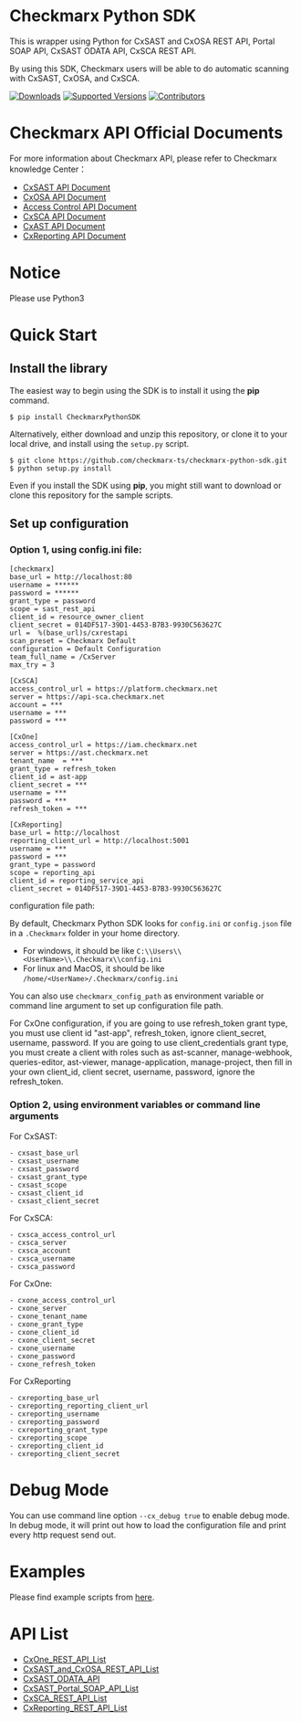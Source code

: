 # Checkmarx Python SDK

This is wrapper using Python for CxSAST and CxOSA REST API, Portal SOAP API, CxSAST ODATA API, CxSCA REST API. 

By using this SDK, Checkmarx users will be able to do automatic scanning with CxSAST, CxOSA, and CxSCA.

[![Downloads](https://static.pepy.tech/badge/CheckmarxPythonSDK/month)](https://static.pepy.tech/badge/CheckmarxPythonSDK/month)
[![Supported Versions](https://img.shields.io/pypi/pyversions/CheckmarxPythonSDK.svg)](https://pypi.org/project/CheckmarxPythonSDK)
[![Contributors](https://img.shields.io/github/contributors/checkmarx-ts/checkmarx-python-sdk.svg)](https://github.com/checkmarx-ts/checkmarx-python-sdk/graphs/contributors)

# Checkmarx API Official Documents

For more information about Checkmarx API, please refer to Checkmarx knowledge Center：

- [CxSAST API Document](https://checkmarx.atlassian.net/wiki/spaces/KC/pages/5767170/CxSAST+API+Guide)  
- [CxOSA API Document](https://checkmarx.atlassian.net/wiki/spaces/CCOD/pages/856653848/CxOSA+API+Guide)
- [Access Control API Document](https://checkmarx.atlassian.net/wiki/spaces/KC/pages/1098645604/Access+Control+REST+API+Summary)
- [CxSCA API Document](https://checkmarx.atlassian.net/wiki/spaces/CD/pages/1782087905/CxSCA+APIs)
- [CxAST API Document](https://checkmarx.atlassian.net/wiki/spaces/AST/pages/3076063341/CxAST+Platform+API+Documentation)
- [CxReporting API Document](https://checkmarx.atlassian.net/wiki/spaces/RS/pages/5860130923/APIs)

# Notice

Please use Python3

# Quick Start

## Install the library

The easiest way to begin using the SDK is to install it using the **pip** command.

```
$ pip install CheckmarxPythonSDK
```

Alternatively, either download and unzip this repository, or clone it to your local drive, and install using the `setup.py` script.

```
$ git clone https://github.com/checkmarx-ts/checkmarx-python-sdk.git
$ python setup.py install
```

Even if you install the SDK using **pip**, you might still want to download or clone this repository for the sample scripts.

## Set up configuration

### Option 1, using config.ini file: 
```buildoutcfg
[checkmarx]
base_url = http://localhost:80
username = ******
password = ******
grant_type = password
scope = sast_rest_api
client_id = resource_owner_client
client_secret = 014DF517-39D1-4453-B7B3-9930C563627C
url =  %(base_url)s/cxrestapi
scan_preset = Checkmarx Default
configuration = Default Configuration
team_full_name = /CxServer
max_try = 3

[CxSCA]
access_control_url = https://platform.checkmarx.net
server = https://api-sca.checkmarx.net
account = ***
username = ***
password = ***

[CxOne]
access_control_url = https://iam.checkmarx.net
server = https://ast.checkmarx.net
tenant_name  = ***
grant_type = refresh_token
client_id = ast-app
client_secret = ***
username = ***
password = ***
refresh_token = ***

[CxReporting]
base_url = http://localhost
reporting_client_url = http://localhost:5001
username = ***
password = ***
grant_type = password
scope = reporting_api
client_id = reporting_service_api
client_secret = 014DF517-39D1-4453-B7B3-9930C563627C
```

configuration file path:

By default, Checkmarx Python SDK looks for `config.ini` or `config.json` file in a `.Checkmarx` folder in your home directory. 
- For windows, it should be like `C:\\Users\\<UserName>\\.Checkmarx\\config.ini`
- For linux and MacOS, it should be like `/home/<UserName>/.Checkmarx/config.ini` 

You can also use `checkmarx_config_path` as environment variable  or command line argument to set up configuration file path.

For CxOne configuration, if you are going to use refresh_token grant type, you must use client id "ast-app", 
refresh_token, ignore client_secret, username, password. If you are going to use client_credentials grant type, 
you must create a client with roles such as ast-scanner, manage-webhook, queries-editor, ast-viewer, manage-application,
manage-project, then fill in your own client_id, client secret, username, password, ignore the refresh_token.

### Option 2, using environment variables or command line arguments

For CxSAST:

    - cxsast_base_url
    - cxsast_username
    - cxsast_password
    - cxsast_grant_type
    - cxsast_scope
    - cxsast_client_id
    - cxsast_client_secret

For CxSCA:

    - cxsca_access_control_url
    - cxsca_server
    - cxsca_account
    - cxsca_username
    - cxsca_password

For CxOne:
    
    - cxone_access_control_url
    - cxone_server
    - cxone_tenant_name
    - cxone_grant_type
    - cxone_client_id
    - cxone_client_secret
    - cxone_username
    - cxone_password
    - cxone_refresh_token
 
 For CxReporting
 
    - cxreporting_base_url
    - cxreporting_reporting_client_url
    - cxreporting_username
    - cxreporting_password
    - cxreporting_grant_type
    - cxreporting_scope
    - cxreporting_client_id
    - cxreporting_client_secret

# Debug Mode
You can use command line option `--cx_debug true` to enable debug mode. In debug mode, it will print out how to load the
configuration file and print every http request send out.

# Examples
 Please find example scripts from [here](https://github.com/checkmarx-ts/checkmarx-python-sdk/tree/master/examples).


# API List

- [CxOne_REST_API_List](https://github.com/checkmarx-ts/checkmarx-python-sdk/tree/master/docs/CxOne_REST_API_List.md)
- [CxSAST_and_CxOSA_REST_API_List](https://github.com/checkmarx-ts/checkmarx-python-sdk/tree/master/docs/CxSAST_and_CxOSA_REST_API_List.md)
- [CxSAST_ODATA_API](https://github.com/checkmarx-ts/checkmarx-python-sdk/tree/master/docs/CxSAST_ODATA_API.md)
- [CxSAST_Portal_SOAP_API_List](https://github.com/checkmarx-ts/checkmarx-python-sdk/tree/master/docs/CxSAST_Portal_SOAP_API_List.md)
- [CxSCA_REST_API_List](https://github.com/checkmarx-ts/checkmarx-python-sdk/tree/master/docs/CxSCA_REST_API_List.md)
- [CxReporting_REST_API_List](https://github.com/checkmarx-ts/checkmarx-python-sdk/blob/master/docs/CxReporting_REST_API_List.md)